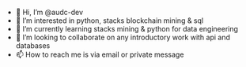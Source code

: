- 👋 Hi, I’m @audc-dev
- 👀 I’m interested in python, stacks blockchain mining & sql
- 🌱 I’m currently learning stacks mining & python for data engineering
- 💞️ I’m looking to collaborate on any introductory work with api and databases
- 📫 How to reach me is via email or private message

<!---
audc-dev/audc-dev is a ✨ special ✨ repository because its `README.md` (this file) appears on your GitHub profile.
You can click the Preview link to take a look at your changes.
--->
